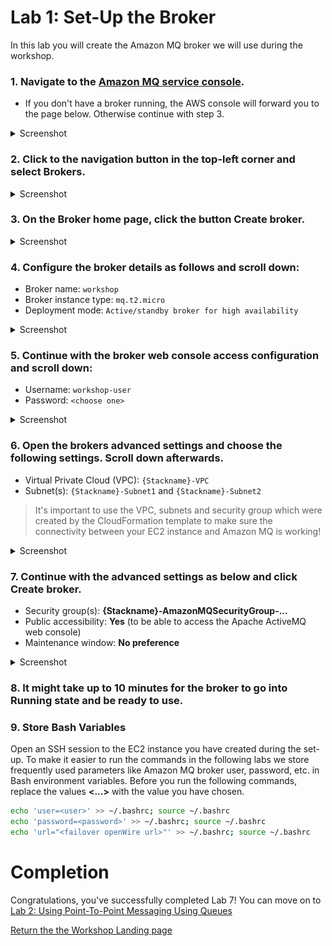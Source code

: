 # Lab 1: Set-Up the Broker

In this lab you will create the Amazon MQ broker we will use during the workshop.

### 1. Navigate to the [Amazon MQ service console](https://console.aws.amazon.com/amazon-mq).

* If you don't have a broker running, the AWS console will forward you to the page below. Otherwise continue with step 3.

<details><summary>Screenshot</summary><p>

![Amazon MQ workshop Lab 1 step 1](/images/broker-set-up-Step1.png)

</p></details><p/>

### 2. Click to the navigation button in the top-left corner and select **Brokers**.

<details><summary>Screenshot</summary><p>

![Amazon MQ workshop Lab 1 step 2](/images/broker-set-up-Step2.png)

</p></details><p/>

### 3. On the Broker home page, click the button **Create broker**.

<details><summary>Screenshot</summary><p>

![Amazon MQ workshop Lab 1 step 3](/images/broker-set-up-Step3.png)

</p></details><p/>


### 4. Configure the broker details as follows and scroll down:

* Broker name: `workshop`
* Broker instance type: `mq.t2.micro`
* Deployment mode: `Active/standby broker for high availability`

<details><summary>Screenshot</summary><p>

![Amazon MQ workshop Lab 1 step 4](/images/broker-set-up-Step4.png)

</p></details><p/>

### 5. Continue with the broker web console access configuration and scroll down:

* Username: `workshop-user`
* Password: `<choose one>`

<details><summary>Screenshot</summary><p>

![Amazon MQ workshop Lab 1 step 5](/images/broker-set-up-Step5.png)

</p></details><p/>

### 6. Open the brokers advanced settings and choose the following settings. Scroll down afterwards.

* Virtual Private Cloud (VPC): `{Stackname}-VPC`
* Subnet(s): `{Stackname}-Subnet1` and `{Stackname}-Subnet2`

> It's important to use the VPC, subnets and security group which were created by the CloudFormation template to make sure the connectivity between your EC2 instance and Amazon MQ is working!

<details><summary>Screenshot</summary><p>

![Amazon MQ workshop Lab 1 step 6](/images/broker-set-up-Step6.png)

</p></details><p/>

### 7. Continue with the advanced settings as below and click **Create broker**.

* Security group(s): **{Stackname}-AmazonMQSecurityGroup-...**
* Public accessibility: **Yes** (to be able to access the Apache ActiveMQ web console)
* Maintenance window: **No preference**

<details><summary>Screenshot</summary><p>

![Amazon MQ workshop Lab 1 step 7](/images/broker-set-up-Step7.png)

</p></details><p/>


### 8. It might take up to 10 minutes for the broker to go into **Running** state and be ready to use.

### 9. Store Bash Variables

Open an SSH session to the EC2 instance you have created during the set-up. To make it easier to run the commands in the following labs we store frequently used parameters like Amazon MQ broker user, password, etc. in Bash environment variables. Before you run the following commands, replace the values **<...>** with the value you have chosen.

``` bash
echo 'user=<user>' >> ~/.bashrc; source ~/.bashrc
echo 'password=<password>' >> ~/.bashrc; source ~/.bashrc
echo 'url="<failover openWire url>"' >> ~/.bashrc; source ~/.bashrc
```

# Completion

Congratulations, you've successfully completed Lab 7! You can move on to [Lab 2: Using Point-To-Point Messaging Using Queues](/labs/lab-2.md)

[Return the the Workshop Landing page](/README.md)